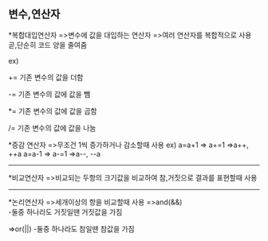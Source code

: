 ## 변수,연산자

\*복합대입연산자
=>변수에 값을 대입하는 연산자
=>여러 연산자를 복합적으로 사용 곧,단순히 코드 양을 줄여줌

ex)

+= 기존 변수의 값을 더함

-= 기존 변수의 값에 값을 뺌

\*= 기존 변수의 값에 값을 곱함

/= 기존 변수의 값에 값을 나눔

\*증감 연산자
=>무조건 1씩 증가하거나 감소할때 사용
ex)
a=a+1 => a+=1 =>a++, ++a
a=a-1 => a-=1 =>a--, --a

---

\*비교연산자
=>비교되는 두항의 크기값을 비교하여 참,거짓으로 결과를 표현할때 사용

---

\*논리연산자
=>세개이상의 항을 비교할때 사용
=>and(&&)  
-둘중 하나라도 거짓일땐 거짓값을 가짐

=>or(||) -둘중 하나라도 참일땐 참값을 가짐
